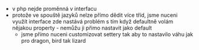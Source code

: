 * v php nejde proměnná v interfacu
* protože ve spouště jazyků nelze přímo dědit více tříd, jsme nuceni využít interface zde nastává problém s tím když defaultně volám nějakou property - nemůžu ji přimo nastavit jako default
  * jsme přímo nuceni customizovat settery tak aby to nastavilo váhu jak pro dragon, bird tak lizard